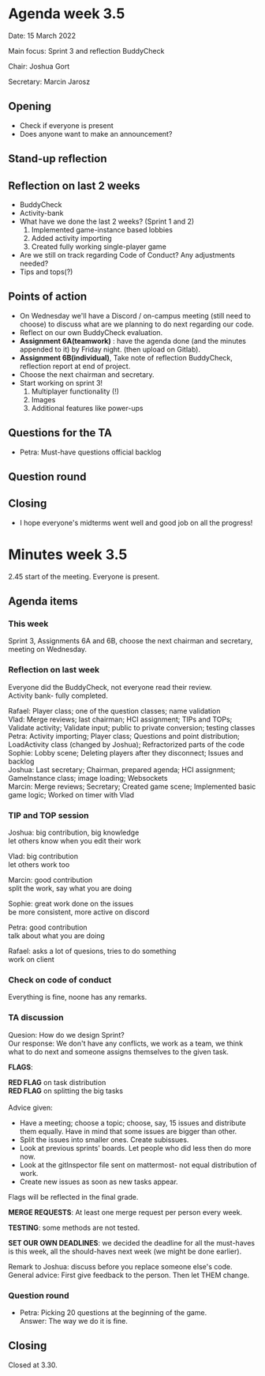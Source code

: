 # Agenda week 3.5

Date: 15 March 2022

Main focus: Sprint 3 and reflection BuddyCheck

Chair: Joshua Gort

Secretary: Marcin Jarosz

## Opening

- Check if everyone is present
- Does anyone want to make an announcement?

## Stand-up reflection

## Reflection on last 2 weeks

- BuddyCheck
- Activity-bank
- What have we done the last 2 weeks? (Sprint 1 and 2)
  1. Implemented game-instance based lobbies
  2. Added activity importing
  3. Created fully working single-player game
- Are we still on track regarding Code of Conduct? Any adjustments needed?
- Tips and tops(?)

## Points of action

- On Wednesday we'll have a Discord / on-campus meeting (still need to choose) to discuss what are we planning to do next regarding our code.
- Reflect on our own BuddyCheck evaluation.
- **Assignment 6A(teamwork)** : have the agenda done (and the minutes appended to it) by Friday night. (then upload on Gitlab).
- **Assignment 6B(individual)**, Take note of reflection BuddyCheck, reflection report at end of project. 
- Choose the next chairman and secretary.
- Start working on sprint 3!
  1. Multiplayer functionality (!)
  2. Images
  3. Additional features like power-ups

## Questions for the TA

- Petra: Must-have questions official backlog

## Question round

## Closing
- I hope everyone's midterms went well and good job on all the progress!

# Minutes week 3.5

2.45 start of the meeting. Everyone is present.

## Agenda items


### This week

Sprint 3, Assignments 6A and 6B, choose the next chairman and secretary, meeting on Wednesday.

### Reflection on last week
Everyone did the BuddyCheck, not everyone read their review.<br>
Activity bank- fully completed.

Rafael: Player class; one of the question classes; name validation<br>
Vlad: Merge reviews; last chairman; HCI assignment; TIPs and TOPs; Validate activity; Validate input; public to private conversion; testing classes<br>
Petra: Activity importing; Player class; Questions and point distribution; LoadActivity class (changed by Joshua); Refractorized parts of the code<br>
Sophie: Lobby scene; Deleting players after they disconnect; Issues and backlog<br>
Joshua: Last secretary; Chairman, prepared agenda; HCI assignment; GameInstance class; image loading; Websockets<br>
Marcin: Merge reviews; Secretary; Created game scene; Implemented basic game logic; Worked on timer with Vlad<br>

### TIP and TOP session

Joshua: big contribution, big knowledge<br>
        let others know when you edit their work

Vlad: big contribution<br>
      let others work too

Marcin: good contribution<br>
        split the work, say what you are doing

Sophie: great work done on the issues<br>
        be more consistent, more active on discord

Petra:  good contribution<br>
        talk about what you are doing

Rafael: asks a lot of quesions, tries to do something<br>
        work on client

### Check on code of conduct

Everything is fine, noone has any remarks.

### TA discussion

Quesion: How do we design Sprint?<br>
Our response: We don't have any conflicts, we work as a team, we think what to do next and someone assigns themselves to the given task.

**FLAGS**:

**RED FLAG** on task distribution<br>
**RED FLAG** on splitting the big tasks<br><br>
Advice given:
* Have a meeting; choose a topic; choose, say, 15 issues and distribute them equally. Have in mind that some issues are bigger than other.
* Split the issues into smaller ones. Create subissues.
* Look at previous sprints' boards. Let people who did less then do more now.
* Look at the gitInspector file sent on mattermost- not equal distribution of work.
* Create new issues as soon as new tasks appear.

Flags will be reflected in the final grade.

**MERGE REQUESTS**: At least one merge request per person every week.

**TESTING**: some methods are not tested. 

**SET OUR OWN DEADLINES**: we decided the deadline for all the must-haves is this week, all the should-haves next week (we might be done earlier).<br>

Remark to Joshua: discuss before you replace someone else's code.<br>
General advice: First give feedback to the person. Then let THEM change.

### Question round

- Petra: Picking 20 questions at the beginning of the game.<br>
  Answer: The way we do it is fine.

## Closing

Closed at 3.30.